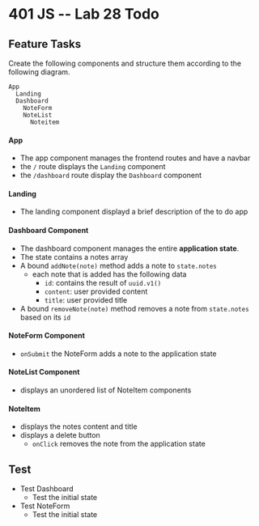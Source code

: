 401 JS --  Lab 28 Todo
===
 
## Feature Tasks 
Create the following components and structure them according to the following diagram.  
``` 
App
  Landing
  Dashboard
    NoteForm
    NoteList
      Noteitem
```
#### App
* The app component manages the frontend routes and have a navbar
* the `/` route displays the `Landing` component
* the `/dashboard` route display the `Dashboard` component

#### Landing
* The landing component displayd a brief description of the to do app

#### Dashboard Component 
* The dashboard component manages the entire **application state**.
* The state contains a notes array
* A bound `addNote(note)` method adds a note to `state.notes`
  * each note that is added has the following data
    * `id`: contains the result of `uuid.v1()`
    * `content`: user provided content
    * `title`: user provided title
* A bound `removeNote(note)` method removes a note from `state.notes` based on its `id`

#### NoteForm Component
* `onSubmit` the NoteForm adds a note to the application state

#### NoteList Component 
* displays an unordered list of NoteItem components

#### NoteItem
* displays the notes content and title
* displays a delete button
  * `onClick` removes the note from the application state

## Test
* Test Dashboard
  * Test the initial state
* Test NoteForm
  * Test the initial state

